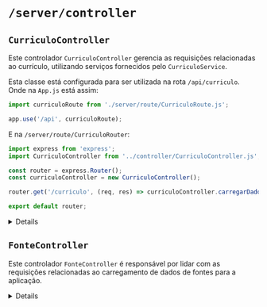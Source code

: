 # `/server/controller`

## `CurriculoController`

Este controlador `CurriculoController` gerencia as requisições relacionadas ao currículo, utilizando serviços fornecidos pelo `CurriculoService`.

Esta classe está configurada para ser utilizada na rota `/api/curriculo`. Onde na `App.js` está assim:
```javascript
import curriculoRoute from './server/route/CurriculoRoute.js';

app.use('/api', curriculoRoute);
```
E na `/server/route/CurriculoRouter`:
```javascript
import express from 'express';
import CurriculoController from '../controller/CurriculoController.js';

const router = express.Router();
const curriculoController = new CurriculoController();

router.get('/curriculo', (req, res) => curriculoController.carregarDados(req, res));

export default router;
```
<details>

### Métodos

#### `async carregarDados(req, res)`

Carrega os dados do currículo através do serviço `CurriculoService` e responde com os dados obtidos.

##### Parâmetros

- `req` (object): Objeto de requisição.
- `res` (object): Objeto de resposta.

##### Exemplo de Uso

```javascript
import CurriculoController from '../server/controller/CurriculoController';

const controller = new CurriculoController();

// Exemplo de chamada do método carregarDados
controller.carregarDados(req, res);
```
### Instalação

Certifique-se de que a classe `CurriculoController` está exportada corretamente no seu arquivo e importada onde necessário.

```javascript
// No arquivo CurriculoController.js
export default CurriculoController;

// Exemplo de importação em outro arquivo
import CurriculoController from '../server/controller/CurriculoController';
```
</details>

## `FonteController`

Este controlador `FonteController` é responsável por lidar com as requisições relacionadas ao carregamento de dados de fontes para a aplicação.

<details>

### Métodos

#### `async carregarDados(req, res)`

Método assíncrono que lida com a requisição para carregar dados de fontes.

##### Parâmetros

- `req` (object): Objeto de requisição HTTP.
- `res` (object): Objeto de resposta HTTP.

##### Comportamento

- Utiliza a instância de `FonteService` para carregar os dados.
- Retorna os dados de fontes em formato JSON com status 200 se bem-sucedido.
- Retorna status 500 com mensagem de erro se houver algum problema durante o carregamento dos dados.

##### Exemplo de Uso

```javascript
import FonteController from '../server/controller/FonteController';

// Exemplo de utilização do método carregarDados
const controller = new FonteController();
controller.carregarDados(req, res);
```
### Instalação

Certifique-se de que a classe `FonteController` está exportada corretamente no seu arquivo e importada onde necessário.

```javascript
// No arquivo FonteController.js
export default FonteController;

// Exemplo de importação em outro arquivo
import FonteController from '../server/controller/FonteController';
```
